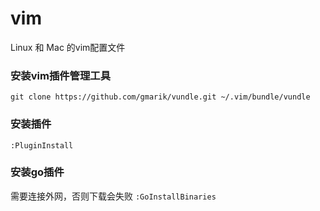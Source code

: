 # vim
Linux  和 Mac 的vim配置文件

### 安装vim插件管理工具

`git clone https://github.com/gmarik/vundle.git ~/.vim/bundle/vundle`

### 安装插件
`:PluginInstall`

### 安装go插件
需要连接外网，否则下载会失败
`:GoInstallBinaries`

